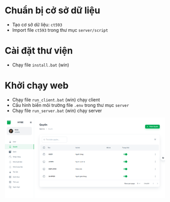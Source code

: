# Chuẩn bị cở sở dữ liệu
* Tạo cơ sở dữ liệu: ```ct593```
* Import file ```ct593``` trong thư mục ```server/script ```
# Cài đặt thư viện
* Chạy file ```install.bat``` (win)
# Khởi chạy web
* Chạy file ```run_client.bat``` (win) chạy client
* Cấu hình biến môi trường file ```.env``` trong thư mục ```server```
* Chạy file ```run_server.bat``` (win) chạy server

![anh_demo](./server/public/images/demo.png)